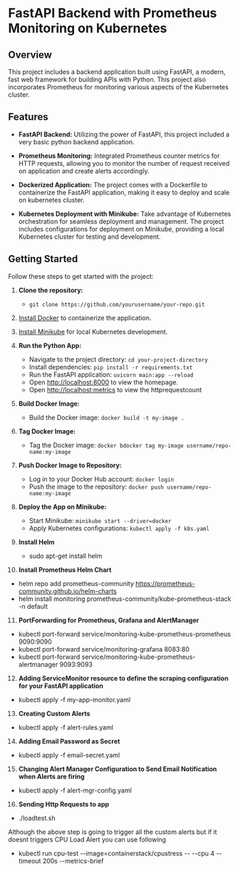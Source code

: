 # FastAPI Backend with Prometheus Monitoring on Kubernetes


## Overview

This project includes a backend application built using FastAPI, a modern, fast web framework for building APIs with Python. This project also incorporates Prometheus for monitoring various aspects of the Kubernetes cluster.

## Features

- **FastAPI Backend:** Utilizing the power of FastAPI, this project included a very basic python backend application.

- **Prometheus Monitoring:** Integrated Prometheus counter metrics for HTTP requests, allowing you to monitor the number of request received on application and create alerts accordingly.

- **Dockerized Application:** The project comes with a Dockerfile to containerize the FastAPI application, making it easy to deploy and scale on kubernetes cluster.

- **Kubernetes Deployment with Minikube:** Take advantage of Kubernetes orchestration for seamless deployment and management. The project includes configurations for deployment on Minikube, providing a local Kubernetes cluster for testing and development.





## Getting Started

Follow these steps to get started with the project:

1. **Clone the repository:** 
   - `git clone https://github.com/yourusername/your-repo.git`

2. [Install Docker](https://docs.docker.com/get-docker/) to containerize the application.

3. [Install Minikube](https://minikube.sigs.k8s.io/docs/start/) for local Kubernetes development.

4. **Run the Python App:**
   - Navigate to the project directory: `cd your-project-directory`
   - Install dependencies: `pip install -r requirements.txt`
   - Run the FastAPI application: `uvicorn main:app --reload`
   - Open [http://localhost:8000](http://localhost:8000) to view the homepage.
   - Open [http://localhost:metrics](http://localhost:metrics) to view the httprequestcount

5. **Build Docker Image:**
   - Build the Docker image: `docker build -t my-image .`

6. **Tag Docker Image:**
   - Tag the Docker image: `docker bdocker tag my-image username/repo-name:my-image`


7. **Push Docker Image to Repository:**
   - Log in to your Docker Hub account: `docker login`
   - Push the image to the repository: `docker push username/repo-name:my-image`

8. **Deploy the App on Minikube:**
   - Start Minikube: `minikube start --driver=docker`
   - Apply Kubernetes configurations: `kubectl apply -f k8s.yaml`

9. **Install Helm**
   - sudo apt-get install helm

10. **Install Prometheus Helm Chart**
   - helm repo add prometheus-community https://prometheus-community.github.io/helm-charts
   - helm install monitoring prometheus-community/kube-prometheus-stack -n default

11. **PortForwarding for Prometheus, Grafana and AlertManager**
   - kubectl port-forward service/monitoring-kube-prometheus-prometheus 9090:9090 	
   - kubectl port-forward service/monitoring-grafana 8083:80 	
   - kubectl port-forward service/monitoring-kube-prometheus-alertmanager 9093:9093 	

12. **Adding ServiceMonitor resource to define the scraping configuration for your FastAPI application**
   - kubectl apply -f my-app-monitor.yaml 

13. **Creating Custom Alerts**
   - kubectl apply -f alert-rules.yaml 

14. **Adding Email Password as Secret**
   - kubectl apply -f email-secret.yaml

15. **Changing Alert Manager Configuration to Send Email Notification when Alerts are firing**
   - kubectl apply -f alert-mgr-config.yaml
     
16. **Sending Http Requests to app**
   - ./loadtest.sh

Although the above step is going to trigger all the custom alerts but if it doesnt triggers CPU Load Alert you can use following
   - kubectl run cpu-test --image=containerstack/cpustress -- --cpu 4  --timeout 200s --metrics-brief

